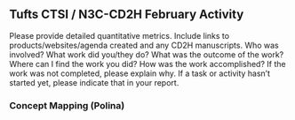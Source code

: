 ## Tufts CTSI / N3C-CD2H February Activity

Please provide detailed quantitative metrics.
Include links to products/websites/agenda created and any CD2H manuscripts.
Who was involved? What work did you/they do? What was the outcome of the work?
Where can I find the work you did? How was the work accomplished?
If the work was not completed, please explain why.
If a task or activity hasn’t started yet, please indicate that in your report.
 
### Concept Mapping (Polina)


